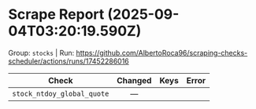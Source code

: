 # Scrape Report (2025-09-04T03:20:19.590Z)

Group: `stocks`  |  Run: https://github.com/AlbertoRoca96/scraping-checks-scheduler/actions/runs/17452286016

| Check | Changed | Keys | Error |
|---|:---:|:--|:--|
| `stock_ntdoy_global_quote` | — |  |  |
